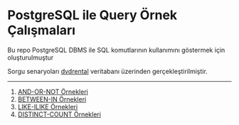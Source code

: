 # PostgreSQL ile Query Örnek Çalışmaları
Bu repo PostgreSQL DBMS ile SQL komutlarının kullanımını göstermek için oluşturulmuştur

Sorgu senaryoları [dvdrental](https://www.postgresqltutorial.com/wp-content/uploads/2019/05/dvdrental.zip) veritabanı üzerinden gerçekleştirilmiştir.

-----------

1. [AND-OR-NOT Örnekleri](https://github.com/Mertozturkk/PostgreSQL/blob/main/AND-OR-NOT.md)
2. [BETWEEN-IN Örnekleri](https://github.com/Mertozturkk/PostgreSQL/blob/main/between-in.md)
3. [LIKE-ILIKE Örnekleri](https://github.com/Mertozturkk/PostgreSQL/blob/main/LIKE-ILIKE.md)
4. [DISTINCT-COUNT Örnekleri](https://github.com/Mertozturkk/PostgreSQL/blob/main/DISTINCT-COUNT.md)
